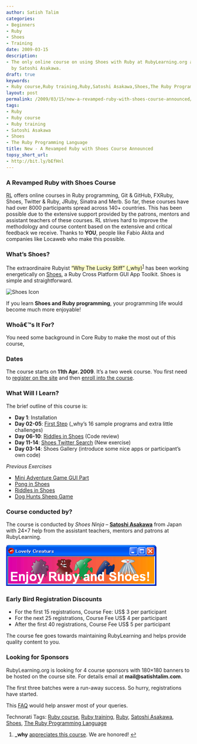 ```yaml
---
author: Satish Talim
categories:
- Beginners
- Ruby
- Shoes
- Training
date: 2009-03-15
description:
- The only online course on using Shoes with Ruby at RubyLearning.org and conducted
  by Satoshi Asakawa.
draft: true
keywords:
- Ruby course,Ruby training,Ruby,Satoshi Asakawa,Shoes,The Ruby Programming Language
layout: post
permalink: /2009/03/15/new-a-revamped-ruby-with-shoes-course-announced/
tags:
- Ruby
- Ruby course
- Ruby training
- Satoshi Asakawa
- Shoes
- The Ruby Programming Language
title: New - A Revamped Ruby with Shoes Course Announced
topsy_short_url:
- http://bit.ly/bEfHnl
---
```


<div>
  <h3>
    A Revamped Ruby with Shoes Course
  </h3>
  
  <p class="update">
    <abbr title="RubyLearning">RL</abbr> offers online courses in Ruby programming, Git & GitHub, FXRuby, Shoes, Twitter & Ruby, JRuby, Sinatra and Merb. So far, these courses have had over 8000 participants spread across 140+ countries. This has been possible due to the extensive support provided by the patrons, mentors and assistant teachers of these courses. RL strives hard to improve the methodology and course content based on the extensive and critical feedback we receive. Thanks to <strong>YOU</strong>, people like Fabio Akita and companies like Locaweb who make this possible.
  </p>
  
  <h3>
    What&#8217;s Shoes?
  </h3>
  
  <p>
    The extraordinaire Rubyist <span style="background-color: #FFFFCC;">&#8220;Why The Lucky Stiff&#8221; (_why)</span><sup class='footnote'><a href='#fn-1681-1' id='fnref-1681-1'>1</a></sup> has been working energetically on <a href="http://shoooes.net/">Shoes</a>, a Ruby Cross Platform GUI App Toolkit. Shoes is simple and straightforward.
  </p>
  
  <p>
    <img class="alignright" src="http://rubylearning.com/images/shoes-icon.png" alt="Shoes Icon" />
  </p>
  
  <p>
    If you learn <strong>Shoes and Ruby programming</strong>, your programming life would become much more enjoyable!
  </p>
  
  <h3>
    Whoâ€™s It For?
  </h3>
  
  <p>
    You need some background in Core Ruby to make the most out of this course,
  </p>
  
  <h3>
    Dates
  </h3>
  
  <p>
    The course starts on <strong>11th Apr. 2009</strong>. It&#8217;s a two week course. You first need to <a href="http://rubylearning.org/">register on the site</a> and then <a href="http://rubylearning.org/class/course/view.php?id=31">enroll into the course</a>.
  </p>
  
  <h3>
    What Will I Learn?
  </h3>
  
  <p>
    The brief outline of this course is:
  </p>
  
  <ul>
    <li>
      <b>Day 1</b>: Installation
    </li>
    <li>
      <b>Day 02-05</b>: <a href="http://shoooes.net/tutorial/">First Step</a> (_why&#8217;s 16 sample programs and extra little challenges)
    </li>
    <li>
      <b>Day 06-10</b>: <a href="http://github.com/ashbb/shoes_tutorial_html/blob/master/mdowns/00705_Assignment_5_Riddles_in_Shoes.mdown">Riddles in Shoes</a> (Code review)
    </li>
    <li>
      <b>Day 11-14</b>: <a href="http://github.com/ashbb/shoes_twitter_search/raw/master/imgs/shoes_twitter_search.png">Shoes Twitter Search</a> (New exercise)
    </li>
    <li>
      <b>Day 03-14</b>: Shoes Gallery (introduce some nice apps or participant&#8217;s own code)
    </li>
  </ul>
  
  <p>
    <em>Previous Exercises</em>
  </p>
  
  <ul>
    <li>
      <a href="http://github.com/ashbb/shoes_tutorial_html/blob/master/mdowns/00703_Assignment_3_Mini_Adventure_Game_GUI_Part.mdown">Mini Adventure Game GUI Part</a>
    </li>
    <li>
      <a href="http://github.com/ashbb/shoes_tutorial_html/blob/master/mdowns/00704_Assignment_4_Pong_in_Shoes.mdown">Pong in Shoes</a>
    </li>
    <li>
      <a href="http://github.com/ashbb/shoes_tutorial_html/tree/master/mdowns/00705_Assignment_5_Riddles_in_Shoes.mdown">Riddles in Shoes</a>
    </li>
    <li>
      <a href="http://github.com/ashbb/shoes_tutorial_html/tree/master/mdowns/00706_Assignment_6_Dog_Hunts_Sheep_Game.mdown">Dog Hunts Sheep Game</a>
    </li>
  </ul>
  
  <h3>
    Course conducted by?
  </h3>
  
  <p>
    The course is conducted by <em>Shoes Ninja</em> &#8211; <strong><a href="http://newwws.shoooes.net/2008/09/27/the-ashbb-shoes-class.html">Satoshi Asakawa</a></strong> from Japan with 24&#215;7 help from the assistant teachers, mentors and patrons at RubyLearning.
  </p>
  
  <p>
    <img src="http://github.com/ashbb/shoes_tutorial_html/raw/master/images/sample93.png" alt="sample93.png" />
  </p>
  
  <h3>
    Early Bird Registration Discounts
  </h3>
  
  <ul>
    <li>
      For the first 15 registrations, Course Fee: US$ 3 per participant
    </li>
    <li>
      For the next 25 registrations, Course Fee US$ 4 per participant
    </li>
    <li>
      After the first 40 registrations, Course Fee US$ 5 per participant
    </li>
  </ul>
  
  <p>
    The course fee goes towards maintaining RubyLearning and helps provide quality content to you.
  </p>
  
  <h3>
    Looking for Sponsors
  </h3>
  
  <p>
    RubyLearning.org is looking for 4 course sponsors with 180&#215;180 banners to be hosted on the course site. For details email at <b>mail@satishtalim.com</b>.
  </p>
  
  <p>
    The first three batches were a run-away success. So hurry, registrations have started.
  </p>
  
  <p class="note">
    This <a href="http://rubylearning.com/satishtalim/faq.html">FAQ</a> would help answer most of your queries.
  </p>
</div>

Technorati Tags: <a href="http://technorati.com/tag/Ruby+course" rel="tag">Ruby course</a>, <a href="http://technorati.com/tag/Ruby+training" rel="tag">Ruby training</a>, <a href="http://technorati.com/tag/Ruby" rel="tag">Ruby</a>, <a href="http://technorati.com/tag/Satoshi+Asakawa" rel="tag">Satoshi Asakawa</a>, <a href="http://technorati.com/tag/Shoes" rel="tag">Shoes</a>, <a href="http://technorati.com/tag/The+Ruby+Programming+Language" rel="tag">The Ruby Programming Language</a>

<div class='footnotes'>
  <div class='footnotedivider'>
  </div>
  
  <ol>
    <li id='fn-1681-1'>
      <strong>_why</strong> <a href="http://rubylearning.com/blog/2008/10/30/ruby-and-shoes-programming-a-new-course/#comment-94551">appreciates this course</a>. We are honored! <span class='footnotereverse'><a href='#fnref-1681-1'>&#8617;</a></span>
    </li>
  </ol>
</div>
